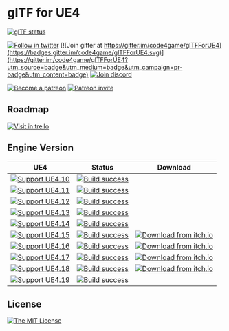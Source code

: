 # glTF for UE4

[![glTF status](https://img.shields.io/badge/glTF-2%2E0-green.svg?style=flat)](https://github.com/KhronosGroup/glTF)

[![Follow in twitter](https://img.shields.io/twitter/url/http/shields.io.svg?style=flat)](https://twitter.com/C4gIo)
[![Join gitter at https://gitter.im/code4game/glTFForUE4](https://badges.gitter.im/code4game/glTFForUE4.svg)](https://gitter.im/code4game/glTFForUE4?utm_source=badge&utm_medium=badge&utm_campaign=pr-badge&utm_content=badge)
[![Join discord](https://img.shields.io/badge/chat-on%20discord-blue.svg?style=flat)](https://discord.gg/tyEjtQB)

[![Become a patreon](https://img.shields.io/badge/donation-become%20a%20patreon-ff69b4.svg?style=flat)](https://www.patreon.com/bePatron?u=7553208)
[![Patreon invite](https://img.shields.io/badge/donation-patreon%20invite-ff69b4.svg?style=flat)](https://patreon.com/invite/zpdxnv)

## Roadmap

[![Visit in trello](https://img.shields.io/badge/visit-trello-blue.svg?style=flat)](https://trello.com/b/omtMIw06)

## Engine Version

| UE4 | Status | Download |
|:---:|:------:|:--------:|
| [![Support UE4.10](https://img.shields.io/badge/ue-4%2E10-green.svg?style=flat)](#) | [![Build success](https://img.shields.io/badge/build-success-green.svg?style=flat)](#) | |
| [![Support UE4.11](https://img.shields.io/badge/ue-4%2E11-green.svg?style=flat)](#) | [![Build success](https://img.shields.io/badge/build-success-green.svg?style=flat)](#) | |
| [![Support UE4.12](https://img.shields.io/badge/ue-4%2E12-green.svg?style=flat)](#) | [![Build success](https://img.shields.io/badge/build-success-green.svg?style=flat)](#) | |
| [![Support UE4.13](https://img.shields.io/badge/ue-4%2E13-green.svg?style=flat)](#) | [![Build success](https://img.shields.io/badge/build-success-green.svg?style=flat)](#) | |
| [![Support UE4.14](https://img.shields.io/badge/ue-4%2E14-green.svg?style=flat)](#) | [![Build success](https://img.shields.io/badge/build-success-green.svg?style=flat)](#) | |
| [![Support UE4.15](https://img.shields.io/badge/ue-4%2E15-green.svg?style=flat)](#) | [![Build success](https://img.shields.io/badge/build-success-green.svg?style=flat)](#) | [![Download from itch.io](https://img.shields.io/badge/from-itch%2Eio-blue.svg?style=flat)](https://c4gio.itch.io/gltf-for-ue4) |
| [![Support UE4.16](https://img.shields.io/badge/ue-4%2E16-green.svg?style=flat)](#) | [![Build success](https://img.shields.io/badge/build-success-green.svg?style=flat)](#) | [![Download from itch.io](https://img.shields.io/badge/from-itch%2Eio-blue.svg?style=flat)](https://c4gio.itch.io/gltf-for-ue4) |
| [![Support UE4.17](https://img.shields.io/badge/ue-4%2E17-green.svg?style=flat)](#) | [![Build success](https://img.shields.io/badge/build-success-green.svg?style=flat)](#) | [![Download from itch.io](https://img.shields.io/badge/from-itch%2Eio-blue.svg?style=flat)](https://c4gio.itch.io/gltf-for-ue4) |
| [![Support UE4.18](https://img.shields.io/badge/ue-4%2E18-green.svg?style=flat)](#) | [![Build success](https://img.shields.io/badge/build-success-green.svg?style=flat)](#) | [![Download from itch.io](https://img.shields.io/badge/from-itch%2Eio-blue.svg?style=flat)](https://c4gio.itch.io/gltf-for-ue4) |
| [![Support UE4.19](https://img.shields.io/badge/ue-4%2E19-green.svg?style=flat)](#) | [![Build success](https://img.shields.io/badge/build-success-green.svg?style=flat)](#) | |

## License

[![The MIT License](https://img.shields.io/badge/license-MIT-blue.svg?style=flat)](https://github.com/code4game/glTFForUE4/blob/master/LICENSE.md)
